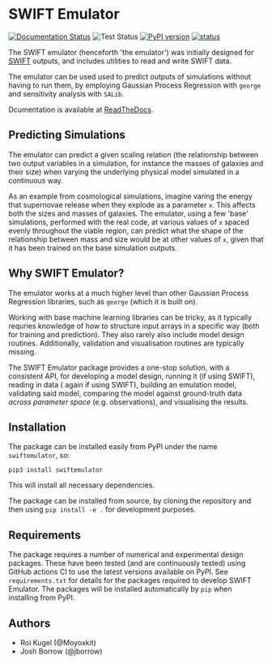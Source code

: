 SWIFT Emulator
==============

[![Documentation Status](https://readthedocs.org/projects/swiftemulator/badge/?version=latest)](https://swiftemulator.readthedocs.io/en/latest/?badge=latest)
![Test Status](https://github.com/swiftsim/emulator/actions/workflows/pytest.yml/badge.svg)
[![PyPI version](https://badge.fury.io/py/swiftemulator.svg)](https://badge.fury.io/py/swiftemulator)
[![status](https://joss.theoj.org/papers/61d082196ef861cc0b612486c1fa6d40/status.svg)](https://joss.theoj.org/papers/61d082196ef861cc0b612486c1fa6d40)

The SWIFT emulator (henceforth 'the emulator') was initially designed for [SWIFT](http://swift.dur.ac.uk)
outputs, and includes utilities to read and write SWIFT data.

The emulator can be used used to predict 
outputs of simulations without having to run them, by employing Gaussian Process
Regression with `george` and sensitivity analysis with `SALib`.

Dcumentation is available at [ReadTheDocs](https://swiftemulator.readthedocs.io/).

Predicting Simulations
----------------------

The emulator can predict a given scaling relation
(the relationship between two output variables in a simulation, for instance the
masses of galaxies and their size) when varying the underlying physical model
simulated in a continuous way.

As an example from cosmological simulations, imagine varing the energy that supernovae
release when they explode as a parameter `x`. This affects both the sizes and masses of galaxies.
The emulator, using a few 'base' simulations, performed with the real code,
at various values of `x` spaced evenly throughout the viable region, can predict
what the shape of the relationship between mass and size would be at other values
of `x`, given that it has been trained on the base simulation outputs.

Why SWIFT Emulator?
-------------------

The emulator works at a much higher level than other Gaussian Process Regression
libraries, such as `george` (which it is built on).

Working with base machine learning libraries can be tricky, as it typically
requries knowledge of how to structure input arrays in a specific way (both for
training and prediction). They also rarely also include model design routines.
Additionally, validation and visualisation routines
are typically missing.

The SWIFT Emulator package provides a one-stop solution, with a consistent API,
for developing a model design, running it (if using SWIFT), reading in data (
again if using SWIFT), building an emulation model, validating said model,
comparing the model against ground-truth data _across parameter space_ 
(e.g. observations), and visualising the results.

Installation
------------

The package can be installed easily from PyPI under the name `swiftemulator`,
so:

```
pip3 install swiftemulator
```

This will install all necessary dependencies.

The package can be installed from source, by cloning the repository and
then using `pip install -e .` for development purposes.


Requirements
------------

The package requires a number of numerical and experimental design packages.
These have been tested (and are continuously tested) using GitHub actions CI
to use the latest versions available on PyPI. See `requirements.txt` for
details for the packages required to develop SWIFT Emulator. The packages
will be installed automatically by `pip` when installing from PyPI.


Authors
-------

+ Roi Kugel (@Moyoxkit)
+ Josh Borrow (@jborrow)

